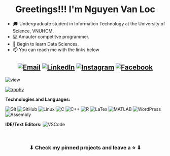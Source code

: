 <h1 align="center">Greetings!!! I'm Nguyen Van Loc </h1>

<div>



- :mortar_board: Undergraduate student in Information Technology at the University of Science, VNUHCM.
- :computer: Amauter competitve programmer.
- :blue_book: Begin to learn Data Sciences.
- :mailbox: You can reach me with the links below

<center>

[![Email](https://img.shields.io/badge/-EMAIL-D14836?style=for-the-badge&logo=gmail&logoColor=white)](https://mailhide.io/e/MwZFxK1o)
[![LinkedIn](https://img.shields.io/badge/-LINKEDIN-0077B5?style=for-the-badge&logo=linkedin&logoColor=white)](https://www.linkedin.com/in/vanloc1808/)
[![Instagram](https://img.shields.io/badge/insta-%23E4405F.svg?style=for-the-badge&logo=instagram&logoColor=white)](https://www.instagram.com/vanloc1808/)
[![Facebook](https://img.shields.io/badge/Facebook-%231877F2.svg?style=for-the-badge&logo=Facebook&logoColor=white)](https://www.facebook.com/vanlocO19180802/)	
---

</center>
	
![view](https://komarev.com/ghpvc/?username=vanloc1808&label=Profile%20views&color=0e75b6&style=flat)

[![trophy](https://github-profile-trophy.vercel.app/?username=vanloc1808&theme=buddhism&margin-w=15&margin-h=15)](https://github.com/ryo-ma/github-profile-trophy)

</div>

**Technologies and Languages:**

![Git](https://img.shields.io/badge/-Git-000?&logo=git)
![GitHub](https://img.shields.io/badge/-GitHub-000000?&logo=github)
![Linux](https://img.shields.io/badge/-Linux-000?&logo=Linux&logoColor=FFF)
![C](https://img.shields.io/badge/C-00599C?style=for-the-badge&logo=c&logoColor=white)
![C++](https://img.shields.io/badge/C%2B%2B-00599C?style=for-the-badge&logo=c%2B%2B&logoColor=white)
![R](https://img.shields.io/badge/R-276DC3?style=for-the-badge&logo=r&logoColor=white)
![LaTex](https://img.shields.io/badge/LaTeX-47A141?style=for-the-badge&logo=LaTeX&logoColor=white)
![MATLAB](https://img.shields.io/badge/-MATLAB-000?&logo=MATLAB)
![WordPress](https://img.shields.io/badge/Wordpress-21759B?style=for-the-badge&logo=wordpress&logoColor=white)
![Assembly](https://img.shields.io/badge/-Assembly-000?&logo=assembly3&logoColor=1572B6)

**IDE/Text Editors:**
![VSCode](https://img.shields.io/badge/-VSCode-000?&logo=Visual%20Studio%20Code&logoColor=007ACC)

<!--
https://github.com/alexandresanlim/Badges4-README.md-Profile?fbclid=IwAR3W7uuMfKgp3bt9qqbhB-a_srse2Pf-xaOk4GJfoo98KQuugN6YBcLj8BY#-languages-
![MongoDB](https://img.shields.io/badge/-MongoDB-000?&logo=mongodb&logoColor=47A248)
![Docker](https://img.shields.io/badge/-Docker-000?&logo=Docker)
![Kubernetes](https://img.shields.io/badge/-Kubernetes-000?&logo=Kubernetes)
![HTML5](https://img.shields.io/badge/-HTML5-000?&logo=html5)
![CSS](https://img.shields.io/badge/-CSS-000?&logo=css3&logoColor=1572B6)
![JavaScript](https://img.shields.io/badge/-JavaScript-000000?&logo=javascript)
![Node.js](https://img.shields.io/badge/-Node-000?&logo=node.js)
![React](https://img.shields.io/badge/-React-000?&logo=React)
![Python](https://img.shields.io/badge/-Python-000000?style=flat&logo=python)
![Java](https://img.shields.io/badge/-Java-000000?style=flat&logo=java&logoColor=ec2025)
![Pascal](https://img.shields.io/badge/-Pascal-000000?style=flat&logo=delphi)
![PostgreSql](https://img.shields.io/badge/-PostgreSql-000?&logo=postgresql&logoColor=336791)
![VHDL](https://img.shields.io/badge/-VHDL-000000?style=flat&logo=vhdl)
![Verilog](https://img.shields.io/badge/-Verilog-000000?style=flat&logo=verilog)
![Arduino](https://img.shields.io/badge/-Arduino-000000?style=flat&logo=arduino)

-->

<!--
### Recent Github Activity :timer_clock:

START_SECTION:activity-->

<br>

<h3 align="center">
	⬇ Check my pinned projects and leave a ⭐️ ⬇
</h3>
